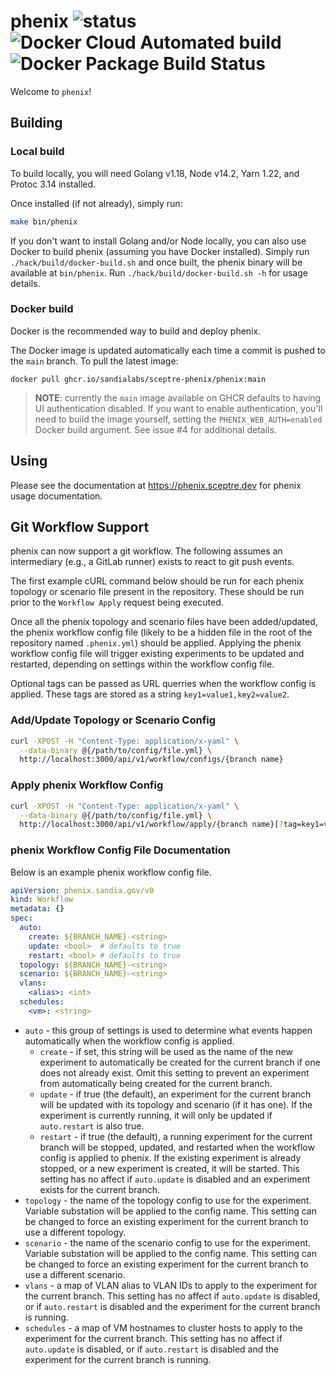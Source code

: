 # phenix ![status](https://img.shields.io/badge/status-alpha-red.svg) ![Docker Cloud Automated build](https://img.shields.io/docker/cloud/automated/activeshadow/phenix) ![Docker Package Build Status](https://github.com/sandialabs/sceptre-phenix/actions/workflows/docker.yml/badge.svg?branch=main)

Welcome to `phenix`!

## Building

### Local build
To build locally, you will need Golang v1.18, Node v14.2, Yarn 1.22, and Protoc 3.14 installed.

Once installed (if not already), simply run:
```bash
make bin/phenix
```

If you don't want to install Golang and/or Node locally, you can also use Docker to build phenix (assuming you have Docker installed). Simply run `./hack/build/docker-build.sh` and once built, the phenix binary will be available at `bin/phenix`. Run `./hack/build/docker-build.sh -h` for usage details.

### Docker build
Docker is the recommended way to build and deploy phenix.

The Docker image is updated automatically each time a commit is pushed to the
`main` branch. To pull the latest image:

```shell
docker pull ghcr.io/sandialabs/sceptre-phenix/phenix:main
```

> **NOTE**: currently the `main` image available on GHCR defaults to
> having UI authentication disabled. If you want to enable authentication,
> you'll need to build the image yourself, setting the `PHENIX_WEB_AUTH=enabled`
> Docker build argument. See issue #4 for additional details.

## Using

Please see the documentation at https://phenix.sceptre.dev for phenix usage
documentation.

## Git Workflow Support

phenix can now support a git workflow. The following assumes an intermediary
(e.g., a GitLab runner) exists to react to git push events.

The first example cURL command below should be run for each phenix topology or
scenario file present in the repository. These should be run prior to the
`Workflow Apply` request being executed.

Once all the phenix topology and scenario files have been added/updated, the
phenix workflow config file (likely to be a hidden file in the root of the
repository named `.phenix.yml`) should be applied. Applying the phenix workflow
config file will trigger existing experiments to be updated and restarted,
depending on settings within the workflow config file.

Optional tags can be passed as URL querries when the workflow config is applied.
These tags are stored as a string `key1=value1,key2=value2`.

### Add/Update Topology or Scenario Config

```bash
curl -XPOST -H "Content-Type: application/x-yaml" \
  --data-binary @{/path/to/config/file.yml} \
  http://localhost:3000/api/v1/workflow/configs/{branch name}
```

### Apply phenix Workflow Config

```bash
curl -XPOST -H "Content-Type: application/x-yaml" \
  --data-binary @{/path/to/config/file.yml} \
  http://localhost:3000/api/v1/workflow/apply/{branch name}[?tag=key1=value1&tag=key2=value2]
```

### phenix Workflow Config File Documentation

Below is an example phenix workflow config file.

```yaml
apiVersion: phenix.sandia.gov/v0
kind: Workflow
metadata: {}
spec:
  auto:
    create: ${BRANCH_NAME}-<string>
    update: <bool>  # defaults to true
    restart: <bool> # defaults to true
  topology: ${BRANCH_NAME}-<string>
  scenario: ${BRANCH_NAME}-<string>
  vlans:
    <alias>: <int>
  schedules:
    <vm>: <string>
```

* `auto` - this group of settings is used to determine what events happen
  automatically when the workflow config is applied.
    * `create` - if set, this string will be used as the name of the new
      experiment to automatically be created for the current branch if one does
      not already exist. Omit this setting to prevent an experiment from
      automatically being created for the current branch.
    * `update` - if true (the default), an experiment for the current branch
      will be updated with its topology and scenario (if it has one). If the
      experiment is currently running, it will only be updated if `auto.restart`
      is also true.
    * `restart` - if true (the default), a running experiment for the current
      branch will be stopped, updated, and restarted when the workflow config is
      applied to phenix. If the existing experiment is already stopped, or a new
      experiment is created, it will be started. This setting has no affect if
      `auto.update` is disabled and an experiment exists for the current branch.
* `topology` - the name of the topology config to use for the experiment.
  Variable substation will be applied to the config name. This setting can be
  changed to force an existing experiment for the current branch to use a
  different topology.
* `scenario` - the name of the scenario config to use for the experiment.
  Variable substation will be applied to the config name. This setting can be
  changed to force an existing experiment for the current branch to use a
  different scenario.
* `vlans` - a map of VLAN alias to VLAN IDs to apply to the experiment for the
  current branch. This setting has no affect if `auto.update` is disabled, or if
  `auto.restart` is disabled and the experiment for the current branch is
  running.
* `schedules` - a map of VM hostnames to cluster hosts to apply to the
  experiment for the current branch. This setting has no affect if `auto.update`
  is disabled, or if `auto.restart` is disabled and the experiment for the
  current branch is running.
